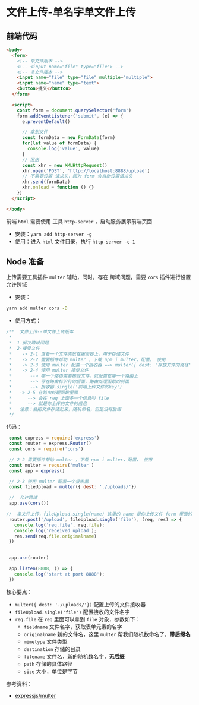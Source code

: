 # 文件上传-单名字单文件上传

## 前端代码

```html
<body>
  <form>
    <!-- 单文件版本 -->
    <!-- <input name="file" type="file"> -->
    <!-- 多文件版本 -->
    <input name="file" type="file" multiple="multiple">
    <input name="name" type="text">
    <button>提交</button>
  </form>

  <script>
    const form = document.querySelector('form')
    form.addEventListener('submit', (e) => {
      e.preventDefault()

      // 拿到文件
      const formData = new FormData(form)
      for(let value of formData) {
        console.log('value', value)
      }
      // 发送
      const xhr = new XMLHttpRequest()
      xhr.open('POST', 'http://localhost:8888/upload')
      // 不需要设置 请求头，因为 form 会自动设置请求头
      xhr.send(formData)
      xhr.onload = function () {}
    })
  </script>

</body>
```

前端 `html` 需要使用 工具 `http-server` ，启动服务展示前端页面

- 安装：`yarn add http-server -g`
- 使用：进入 `html` 文件目录，执行 `http-server -c-1`

## Node 准备

上传需要工具插件 `multer` 辅助，同时，存在 跨域问题，需要 `cors` 插件进行设置允许跨域

- 安装：

```bash
yarn add multer cors -D
```

- 使用方式：

```js
/**  文件上传--单文件上传版本
 * 
 *  1-解决跨域问题
 *  2-接受文件
 *    -> 2-1 准备一个文件夹放在服务器上，用于存储文件
 *    -> 2-2 需要插件帮助 multer ，下载 npm i multer，配置， 使用
 *    -> 2-3 使用 multer 配置一个接收器 ==> multer({ dest: '存放文件的路径' })
 *    -> 2-4 使用 multer 接受文件
 *       --> 哪一个路由需要接受文件，就配置在哪一个路由上
 *       --> 写在路由标识符的后面，路由处理函数的前面
 *       --> 接收器.single('前端上传文件的key')
 *   -> 2-5 在路由处理函数里面
 *      --> 会在 req 上面多一个信息叫 file
 *      --> 就是你上传的文件的信息
 *   注意：会把文件存储起来，随机命名，但是没有后缀
 */
```

代码：

```js
 const express = require('express')
 const router = express.Router()
 const cors = require('cors')

 // 2-2 需要插件帮助 multer ，下载 npm i multer，配置， 使用
 const multer = require('multer')
 const app = express()

 // 2-3 使用 multer 配置一个接收器
 const fileUpload = multer({ dest: './uploads/'})

 //  允许跨域
 app.use(cors())

//  单文件上传，fileUpload.single(name) 这里的 name 是你上传文件 form 里面的 name
 router.post('/upload', fileUpload.single('file'), (req, res) => {
   console.log('req.file', req.file);
   console.log('received upload');
   res.send(req.file.originalname)
 })

 
 app.use(router)

 app.listen(8888, () => {
   console.log('start at port 8888');
 })
```



核心要点：

- `multer({ dest: './uploads/'})` 配置上传的文件接收器
- `fileUpload.single('file')` 配置接收的文件名字
- `req.file` 在 `req` 里面可以拿到 `file` 对象，参数如下：
  - `fieldname` 文件名字，获取表单元素的名字
  - `originalname` 新的文件名，这里 `multer` 帮我们随机数命名了，**带后缀名**
  - `mimetype` 文件类型
  - `destination` 存储的目录
  - `filename` 文件名，新的随机数名字，**无后缀**
  - `path` 存储的具体路径
  - `size` 大小，单位是字节





参考资料：

- [expressjs/multer](https://github.com/expressjs/multer#readme)